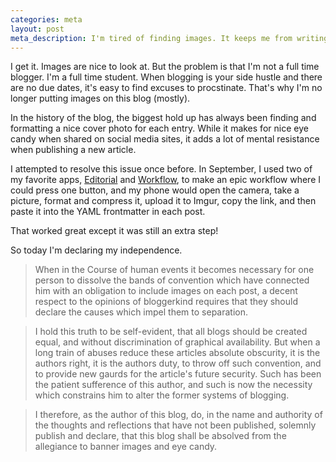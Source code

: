 ```yaml
---
categories: meta
layout: post
meta_description: I'm tired of finding images. It keeps me from writing!
---
```


I get it. Images are nice to look at. But the problem is that I'm not a full time blogger. I'm a full time student. When blogging is your side hustle and there are no due dates, it's easy to find excuses to procstinate. That's why I'm no longer putting images on this blog (mostly).

In the history of the blog, the biggest hold up has always been finding and formatting a nice cover photo for each entry. While it makes for nice eye candy when shared on social media sites, it adds a lot of mental resistance when publishing a new article.

I attempted to resolve this issue once before. In September, I used two of my favorite apps, [Editorial](omz-software.com/editorial/) and [Workflow](https://workflow.is/), to make an epic workflow where I could press one button, and my phone would open the camera, take a picture, format and compress it, upload it to Imgur, copy the link, and then paste it into the YAML frontmatter in each post.

That worked great except it was still an extra step!

So today I'm declaring my independence.

> When in the Course of human events it becomes necessary for one person to dissolve the bands of convention which have connected him with an obligation to include images on each post, a decent respect to the opinions of bloggerkind requires that they should declare the causes which impel them to separation.

> I hold this truth to be self-evident, that all blogs should be created equal, and without discrimination of graphical availability. But when a long train of abuses reduce these articles absolute obscurity, it is the authors right, it is the authors duty, to throw off such convention, and to provide new gaurds for the article's future security. Such has been the patient sufference of this author, and such is now the necessity which constrains him to alter the former systems of blogging.

> I therefore, as the author of this blog, do, in the name and authority of the thoughts and reflections that have not been published, solemnly publish and declare, that this blog shall be absolved from the allegiance to banner images and eye candy.